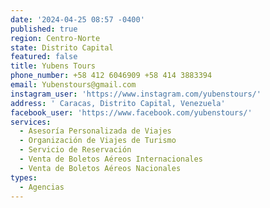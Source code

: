 ```yaml
---
date: '2024-04-25 08:57 -0400'
published: true
region: Centro-Norte
state: Distrito Capital
featured: false
title: Yubens Tours
phone_number: +58 412 6046909 +58 414 3883394
email: Yubenstours@gmail.com
instagram_user: 'https://www.instagram.com/yubenstours/'
address: ' Caracas, Distrito Capital, Venezuela'
facebook_user: 'https://www.facebook.com/yubenstours/'
services:
  - Asesoría Personalizada de Viajes
  - Organización de Viajes de Turismo
  - Servicio de Reservación
  - Venta de Boletos Aéreos Internacionales
  - Venta de Boletos Aéreos Nacionales
types:
  - Agencias
---
```


